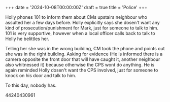 +++
date = '2024-10-08T00:00:00Z'
draft = true
title = 'Police'
+++

Holly phones 101 to inform them about CMs upstairs neighbour who assulted her a few days before.
Holly explicitly says she dosen't want any kind of prosecution/punishment for Mark, just for someone to talk to him.
101 is very supportive, however when a local officer calls back to talk to Holly he belittles her.

Telling her she was in the wrong building, CM took the phone and points out she was in the right building.
Asking for evidence (He is informed there is a camera opposite the front door that will have caught it, another neighbour also whitnessed it) because otherwise the CPS wont do anything.
He is again reminded Holly dosen't want the CPS involved, just for someone to knock on his door and talk to him.

To this day, nobody has.

44240430961
